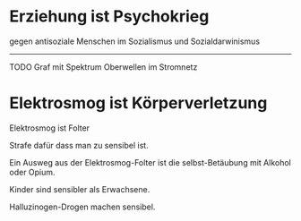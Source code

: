 # Erziehung ist Psychokrieg

gegen antisoziale Menschen
im Sozialismus
und Sozialdarwinismus

----

TODO Graf mit Spektrum
Oberwellen im Stromnetz

# Elektrosmog ist Körperverletzung

Elektrosmog ist Folter

Strafe dafür dass man
zu sensibel ist.

Ein Ausweg aus
der Elektrosmog-Folter
ist die selbst-Betäubung
mit Alkohol oder Opium.

Kinder sind sensibler als Erwachsene.

Halluzinogen-Drogen machen sensibel.
